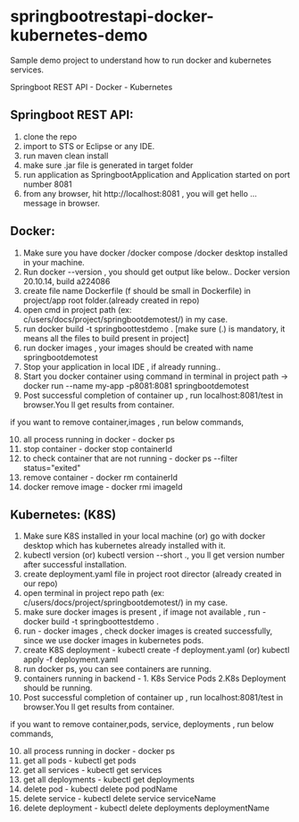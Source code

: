 # springbootrestapi-docker-kubernetes-demo
Sample demo project to understand how to run docker and kubernetes services.

Springboot REST API - Docker - Kubernetes 

Springboot REST API:
--------------------
1. clone the repo
2. import to STS or Eclipse or any IDE.
3. run maven clean install
4. make sure .jar file is generated in target folder
5. run application as SpringbootApplication and Application started on port number 8081
6. from any browser, hit http://localhost:8081 , you will get hello ... message in browser.

Docker:
-------
1. Make sure you have docker /docker compose /docker desktop installed in your machine.
2. Run docker --version , you should get output like below..
		Docker version 20.10.14, build a224086
3. create file name Dockerfile (f should be small in Dockerfile) in project/app root folder.(already created in repo)
4. open cmd in project path (ex: c/users/docs/project/springbootdemotest/) in my case.
5. run docker build -t springboottestdemo .    [make sure (.) is mandatory, it means all the files to build present in project]
6. run docker images , your images should be created with name springbootdemotest
7. Stop your application in local IDE , if already running..
8. Start you docker container using command in terminal in project path ->  docker run --name my-app -p8081:8081 springbootdemotest
9. Post successful completion of container up , run localhost:8081/test in browser.You ll get results from container.

if you want to remove container,images , run below commands,

10. all process running in docker - docker ps
11. stop container - docker stop containerId
12. to check container that are not running - docker ps --filter status="exited"
13. remove container - docker rm containerId
14. docker remove image - docker rmi imageId



Kubernetes: (K8S)
-----------------
1. Make sure K8S installed in your local machine (or) go with docker desktop which has kubernetes already installed with it.
2. kubectl version (or) kubectl version --short ., you ll get version number after successful installation.
2. create deployment.yaml file in project root director (already created in our repo)
3. open terminal in project repo path (ex: c/users/docs/project/springbootdemotest/) in my case.
4. make sure docker images is present , if image not available , run - docker build -t springboottestdemo . 
5. run - docker images , check docker images is created successfully, since we use docker images in kubernetes pods.
6. create K8S deployment - kubectl create -f deployment.yaml   (or) kubectl apply -f deployment.yaml
7. run docker ps, you can see containers are running. 
8. containers running in backend - 1. K8s Service Pods  2.K8s Deployment should be running.
9. Post successful completion of container up , run localhost:8081/test in browser.You ll get results from container.

if you want to remove container,pods, service, deployments , run below commands,

10. all process running in docker - docker ps
11. get all pods - kubectl get pods
12. get all services - kubectl get services
13. get all deployments - kubectl get deployments
14. delete pod - kubectl delete pod podName
15. delete service - kubectl delete service serviceName
16. delete deployment - kubectl delete deployments deploymentName









